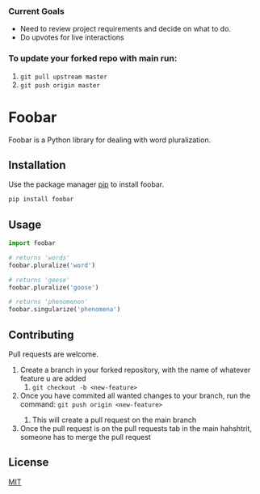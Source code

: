 ###  Current Goals
- Need to review project requirements and decide on what to do.
- Do upvotes for live interactions

### To update your forked repo with main run:
1. `git pull upstream master`
2. `git push origin master`

# Foobar

Foobar is a Python library for dealing with word pluralization.

## Installation

Use the package manager [pip](https://pip.pypa.io/en/stable/) to install foobar.

```bash
pip install foobar
```

## Usage

```python
import foobar

# returns 'words'
foobar.pluralize('word')

# returns 'geese'
foobar.pluralize('goose')

# returns 'phenomenon'
foobar.singularize('phenomena')
```

## Contributing
Pull requests are welcome.

1. Create a branch in your forked repository, with the name of whatever feature u are added
   1. `git checkout -b <new-feature>`
2. Once you have commited all wanted changes to your <new-feature> branch, run the command:
   `git push origin <new-feature>`
   1. This will create a pull request on the main branch
3. Once the pull request is on the pull requests tab in the main hahshtrit, someone has to merge the pull request

## License
[MIT](https://choosealicense.com/licenses/mit/)